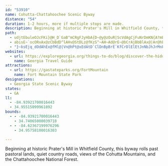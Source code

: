 ```yaml
---
id: "53910"
name: Cohutta-Chattahoochee Scenic Byway
distance: "54"
duration: 1-2 hours, more if multiple stops are made.
description: Beginning at historic Prater's Mill in Whitfield County, this byway rolls past pastoral lands, quiet country roads, views of the Cohutta Mountains, and the Chattahoochee National Forest.
path:
  - udjtEbuleOJcFKi}@H_D`GaB^mCRgFJyHbA{D~@y@zOuR|ScVdAgCjFuNrDmKN{A?mB@u}@VyVT]^QdHJtAa@N]NaAHsAAsBi@mHm@yFs@oLoAaJEyCB{HGyKRifACw\H}Ah@oCx@EnBs@bAm@|F}EtDuDtDsGbAmClDeFf\s`@hCgCzBsAtAkApLiPlD_DnC_BbBuC|C_Cj@k@pDyEn@oAjBmCxLkJ\GNox@K_Dg@{CoAsFsT{l@gByDeAiBeBiCuFiGeCsDsA{CiBgFqDuPqLmh@}CuN_D_NqC}JiF_O_CiFeGmLeR_`@}AgD{AmE}@mDs@uFi@sJ_@oLOcA{McGuBsA{BcCe@u@gEgDkAk@_`@wMqHwBqHgAsAaI}@aIe@iQF{y@LaNVoA^iAzBoB`Ae@hBg@n@_BL}@FgYL}@nDiNbA{Ib@sBhCsEbIsL|AuCRw@DaBIsC_@mEFmDzCd@lBh@zB~@jHrD|T`K`[fOfG~DxAfBlFlIxAfB`CdBnBr@pGj@da@^fLCfCO~FcApWgFtn@_ChRd@tMfA`b@xKbOfDbBR~Kp@`P^vN~@vDEzx@~@vJl@rCj@lH~@bg@|HdFj@~FR^a`@KeJfGg@n@Q|FmFd@m@\y@xBaCx@kA~AuCn@qBfBkBnCuAbCgBfDcBxAuAxAwDh@sCt@{BtIsKpLgMpIwCbBW|F_@pHXnTyArEmBfDs@bCYrDqBzKsEfD_C~WoIlBmAvF{@bA]bD_B~@q@b@u@n@]|BUb@WVg@l@gClAsDdDyGxAkDl@sBxAaCx@m@n@sBhA}MbA}E|BuEdAeAzBaFx@_AlC{DfAeAb@aB@oAEo@iAwEU{BDsBNg@|@sB|HsKzA_C`BmEFkBZaCdEoJpF{KTq@lBmEbCDnQWr@M|HUte@_GlCr@fDrB~@~@h@jBxA`CfCxCZdAh@^rDlGb@lADzBKjByBnJGrARxAX|@zKpQfBfD^bAjBsO|EeGpHiGnAJtIKvB]`B|@`Gg@hBb@_@wDnBeCbD}AvCy@bAmB^yCsA{Ce@mJuD{LeAaLuD}IlJkCbB}I~BaKlByKhDgD
  - abisE~`ocORxAx@zCbBdD^lAHv@StDLz@fKzS^~AH~Ad@rE~@bCrAjBbBlAx@|Ar@hEF|BKx@{A`CCr@h@dAz@x@zEfCJ~@OjDXx@bB`C?`Ao@xBSpATjA`A`A`@`ABdDSpAiBzCExARp@t@n@d@rAx@n@~@FbBK|@p@xEfHN`AAj@S~@m@rAUfAEjAR~@`@`AfBjCd@fBHxAy@lCDdARdAbBzBZxCb@~@x@l@hBl@hB~@VXJj@BrAKxAWpBy@zDgB`Ho@rA}CdC{@dBi@xAYbBIjCJjFb@vCh@bCbAfBrAxAl@`AVjA`AvUp@lHlAdEfHtH~@`Dd@pCr@hHYpE_BtJNlApHjRhAVbF?^QhEBpBl@vIhGpGvC~DhDzJ~JbBx@pF`BrDoDxAe@fG}@bC}@bC_Ex@_@bBMd@FRRDXNhKSp@e@j@E^?d@zCnIvArArBpA|D`AhAr@x@bADl@Ml@_@l@yDfB_@VKRtAfHrAdAl@rAPfDNl@n@nAHb@?x@_@v@aDpAS^CRdBnIL\rAhA\p@l@zDVJdAVnCkBx@Kl@Xx@fCnA|@bB^nB@rBRjDxApANnD]jBPh@x@Zr@HrAOpBHfANr@bAjBh@lBIjBDtAR~@xAzBTp@Cr@Gp@w@lAqLfIOx@Cx@\`@v@\vB`Bb@p@Rr@@z@u@xCGh@JZPRhBRnAMfEaAvBKhAj@Px@Ix@u@fAiAd@iHdAkGFcDlAgD\_At@Y~A?~BSpAi@fAqA`AkJvDgD`Du@`BDxAAdE_@rAm@d@iADiBs@iBIy@bA]rAXzC_@vB_AxAiBt@{KScAZcBp@kMrHyApAuAzBSnFh@~F`BlIKfC^`IoBnOc@nGb@jGOxB_A`CmBjBcFjAgCbBsBdBuDpAqBf@_BxAi@jAo@tDyBhTm@fEaAzIm@rICpSPxLGnB?tc@
  - "}~ksEjq_dOdAhEx@fMl@|Vn@hPt@xEdAtD`ClDnBpBrE`KfCrDlElEtJnNbJhJrMnPtBzDhAjFdAzCzHdHl@z@nEdFz@`CtAdBtDdD~LnIlCr@rCLtBh@rAz@z@XzEzEx@p@rDrBjHrHt@fBhB`IrC`HrAjBXJbErE^f@^dAb@l@|C`J~@pB|@z@hAj@`B@`DsAvHyBhB?"
websites:
  - url: https://exploregeorgia.org/things-to-do/blog/discover-the-hidden-gems-off-georgias-scenic-byways
    name: Georgia Travel Guide
attractions:
  - url: https://gastateparks.org/FortMountain
    name: Fort Mountain State Park
designations:
  - Georgia State Scenic Byway
states:
  - GA
ll:
  - -84.93921700016443
  - 34.95515099961892
bounds:
  - - -84.93921700016443
    - 34.74065000039718
  - - -84.62367199976296
    - 34.95758100016303

---
```


Beginning at historic Prater's Mill in Whitfield County, this byway rolls past pastoral lands, quiet country roads, views of the Cohutta Mountains, and the Chattahoochee National Forest.
